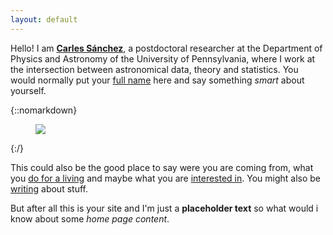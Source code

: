 ```yaml
---
layout: default
---
```


Hello! I am [**Carles Sánchez**](about/), a postdoctoral researcher at the Department of Physics and Astronomy of the University of Pennsylvania, where I work at the intersection between astronomical data, theory and statistics.   You would normally put your [full name](about/) here and say something *smart* about yourself.

<div class="lead pretty-links">
  
{::nomarkdown}
<figure class="site-profile">
    <img src="{{ site.baseurl }}/assets/img/profile.jpg">
</figure>
{:/}


  This could also be the good place to say were you are coming from, what you [do for a living](work/) and maybe what you are [interested in](projects/). You might also be [writing](articles/) about stuff.

  But after all this is your site and I'm just a **placeholder text** so what would i know about some *home page content*.
</div>

